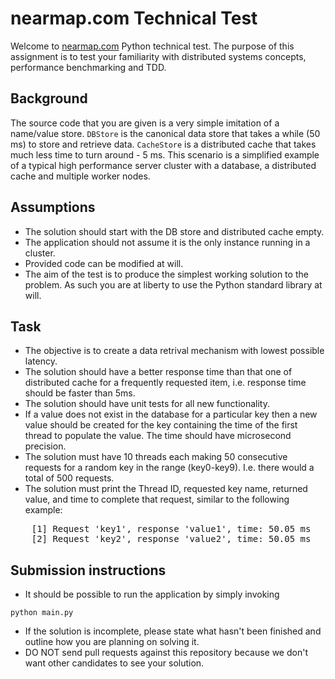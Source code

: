 # nearmap.com Technical Test
Welcome to [nearmap.com](nearmap.com) Python technical test. The purpose of this assignment is to test your familiarity with distributed systems concepts, performance benchmarking and TDD.

## Background
The source code that you are given is a very simple imitation of a name/value store. `DBStore` is the canonical data store that takes a while (50 ms) to store and retrieve data. `CacheStore` is a distributed cache that takes much less time to turn around - 5 ms. This scenario is a simplified example of a typical high performance server cluster with a database, a distributed cache and multiple worker nodes.

## Assumptions
* The solution should start with the DB store and distributed cache empty.
* The application should not assume it is the only instance running in a cluster.
* Provided code can be modified at will.
* The aim of the test is to produce the simplest working solution to the problem. As such you are at liberty to use the Python standard library at will.

## Task
* The objective is to create a data retrival mechanism with lowest possible latency.
* The solution should have a better response time than that one of distributed cache for a frequently requested item, i.e. response time should be faster than 5ms.
* The solution should have unit tests for all new functionality.
* If a value does not exist in the database for a particular key then a new value should be created for the key containing the time of the first thread to populate the value. The time should have microsecond precision.
* The solution must have 10 threads each making 50 consecutive requests for a random key in the range (key0-key9). I.e. there would a total of 500 requests.
* The solution must print the Thread ID, requested key name, returned value, and time to complete that request, similar to the following example:
<pre>
    [1] Request 'key1', response 'value1', time: 50.05 ms
    [2] Request 'key2', response 'value2', time: 50.05 ms
</pre>

## Submission instructions
* It should be possible to run the application by simply invoking
```
python main.py
```
* If the solution is incomplete, please state what hasn't been finished and outline how you are planning on solving it.
* DO NOT send pull requests against this repository because we don't want other candidates to see your solution.

